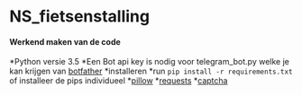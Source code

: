 # NS_fietsenstalling


#### Werkend maken van de code

*Python versie 3.5
*Een Bot api key is nodig voor telegram_bot.py welke je kan krijgen van [botfather](https://telegram.me/botfather)
*installeren
    *run `pip install -r requirements.txt`
    of installeer de pips individueel
    *[pillow](https://pypi.python.org/pypi/pillow)
    *[requests](https://pypi.python.org/pypi/requests)
    *[captcha](https://pypi.python.org/pypi/captcha)